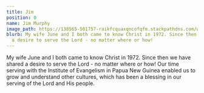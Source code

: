 ```yaml
---
title: Jim
position: 0
name: Jim Murphy
image_path: https://138565-501757-raikfcquaxqncofqfm.stackpathdns.com/wp-content/uploads/bb-plugin/cache/Jim-and-June-e1472733780963-circle.png
blurb: My wife June and I both came to know Christ in 1972. Since then we have shared
  a desire to serve the Lord - no matter where or how!
---
```


My wife June and I both came to know Christ in 1972. Since then we have shared a desire to serve the Lord - no matter where or how! Our time serving with the Institute of Evangelism in Papua New Guinea enabled us to grow and understand other cultures, which has been a blessing in our serving of the Lord and His people.